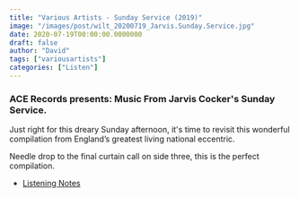 ```yaml
---
title: "Various Artists - Sunday Service (2019)"
image: "/images/post/wilt_20200719_Jarvis.Sunday.Service.jpg"
date: 2020-07-19T00:00:00.0000000
draft: false
author: "David"
tags: ["variousartists"]
categories: ["Listen"]
---
```

### ACE Records presents: Music From Jarvis Cocker's Sunday Service.   
  
Just right for this dreary Sunday afternoon, it's time to revisit this wonderful compilation from England’s greatest living national eccentric.   
  
Needle drop to the final curtain call on side three, this is the perfect compilation.  

-  [Listening Notes](https://www.shutupandlisten.co.nz/what-im-listening-too/2019/10/21/various-artists-music-from-jarvis-cockers-sunday-service-2019)